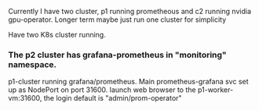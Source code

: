 

Currently I have two cluster, p1 running prometheous and c2 running nvidia gpu-operator. Longer term maybe just run one cluster for simplicity

Have two K8s cluster running. 
### The p2 cluster has grafana-prometheus in "monitoring" namespace.

p1-cluster running grafana/prometheus. Main prometheus-grafana svc set up as NodePort on port 31600.  launch web browser to the p1-worker-vm:31600, the login default is "admin/prom-operator"

